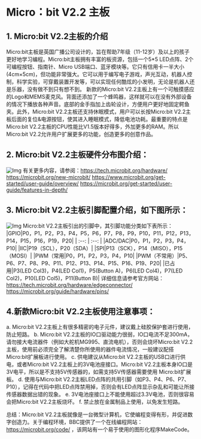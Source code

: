# Micro：bit V2.2 主板
                    
## 1. Micro:bit V2.2主板的介绍                                   
Micro:bit主板是英国广播公司设计的，旨在帮助7年级（11-12岁）及以上的孩子更好地学习编程。Micro:bit主板拥有丰富的板资源，包括一个5*5 LED点阵、2个可编程按钮、指南针、Micro USB端口、蓝牙模块等。它只有信用卡一半大小(4cm×5cm)，但功能非常强大。它可以用于编写电子游戏，声光互动，机器人控制，科学实验，可穿戴装置开发等，可以实现任何酷炫的小发明，无论是机器人还是乐器，没有做不到只有想不到。
新款的Micro:bit V2.2主板上有一个可触摸感应的Logo和MEMS麦克风。背面还添加了一个蜂鸣器，这样就可以在没有外部设备的情况下播放各种声音。底部的金手指加上齿轮设计，方便用户更好地固定鳄鱼夹。此外，Micro:bit V2.2主板还支持休眠模式，用户可以长按Micro:bit V2.2主板后面的复位&电源按钮，使其进入睡眠模式，降低电池功耗。最重要的特点是Micro:bit V2.2主板的CPU性能比V1.5版本好得多，外加更多的RAM。所以Micro:bit V2.2允许用户扩展更多的功能，创造更多的创意作品。

## 2. Micro:bit V2.2主板硬件分布图介绍：
![Img](/media/img-20230323171841.png)
有关更多内容，请参阅：https://tech.microbit.org/hardware/
https://microbit.org/new-microbit/
https://www.microbit.org/get-started/user-guide/overview/
https://microbit.org/get-started/user-guide/features-in-depth/

## 3. Micro:bit V2.2主板引脚配置介绍，如下图所示：
![Img](/media/img-20230323172001.png)
Micro:bit V2.2主板引出的引脚中，其引脚功能分类如下表所示：
|GPIO|P0，P1，P2，P3，P4，P5，P6，P7，P8，P9，P10，P11，P12，P13，P14，P15，P16，P19，P20|
| :--: | :--: |
|ADC/DAC|P0，P1，P2，P3，P4，P10|
|IIC|P19（SCL），P20（SDA）|
|SPI|P13（SCK），P14（MISO），P15（MOSI）|
|PWM（常用|P0，P1，P2，P3，P4，P10|
|PWM（不常用）|P5、P6、P7、P8、P9、P11、P12、P13、P14、P15、P16、P19、P20|
|已占用|P3(LED Col3)，P4(LED Col1)，P5(Button A)，P6(LED Col4)，P7(LED Col2)，P10(LED Col5)，P11(Button B)|
详细信息请参考官方网站：https://tech.microbit.org/hardware/edgeconnector/
https://microbit.org/guide/hardware/pins/

## 4.新款Micro:bit V2.2主板使用注意事项：                      
a. Micro:bit V2.2主板上有很多精密的电子元件，建议戴上硅胶保护套进行使用，防止短路。
b. Micro:bit V2.2主板的IO口驱动能力很弱，IO口电流不足300mA，请勿接大电流器件（例如大舵机MG995、直流电机），否则会烧坏Micro:bit V2.2主板，使用前必须完全了解清楚你所使用的器件电流情况，一般建议配搭Micro:bit扩展板进行使用。
c. 供电建议从Micro:bit V2.2主板的USB口进行供电，或者Micro:bit V2.2主板上的3V电池座接口。Micro:bit V2.2主板本身IO口是3V电平，所以是不支持5V传感器的，如需支持5V传感器需要使用 Micro:bit扩展板。
d. 使用与Micro:bit V2.2主板LED点阵的共用引脚（如P3、P4、P6、P7、P10），记得在代码中把LED点阵禁用掉，否则会有LED点阵显示杂乱和可能让所接传感器数据出错的现象。
e. 3V电池座接口上不能使用超过3.3V电池，否则很容易会把Micro:bit V2.2主板烧坏。
f. 禁止放在金属制品上使用，以免发生短路。  

总结：Micro:bit V2.2主板就像是一台微型计算机，它使编程变得有形，并促进数字创造力。关于编程环境，BBC提供了一个在线编程网站：https://microbit.org/code/ ，该网站有一个易于使用的图形化程序MakeCode。




